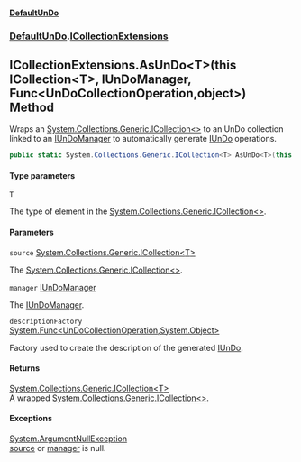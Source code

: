 #### [DefaultUnDo](../../index.md 'index')
### [DefaultUnDo](../../index.md#DefaultUnDo 'DefaultUnDo').[ICollectionExtensions](index.md 'DefaultUnDo\.ICollectionExtensions')

## ICollectionExtensions\.AsUnDo\<T\>\(this ICollection\<T\>, IUnDoManager, Func\<UnDoCollectionOperation,object\>\) Method

Wraps an [System\.Collections\.Generic\.ICollection&lt;&gt;](https://docs.microsoft.com/en-us/dotnet/api/System.Collections.Generic.ICollection-1 'System\.Collections\.Generic\.ICollection\`1') to an UnDo collection linked to an [IUnDoManager](../IUnDoManager/index.md 'DefaultUnDo\.IUnDoManager') to automatically generate [IUnDo](../IUnDo/index.md 'DefaultUnDo\.IUnDo') operations\.

```csharp
public static System.Collections.Generic.ICollection<T> AsUnDo<T>(this System.Collections.Generic.ICollection<T> source, DefaultUnDo.IUnDoManager manager, System.Func<DefaultUnDo.UnDoCollectionOperation,object?>? descriptionFactory=null);
```
#### Type parameters

<a name='DefaultUnDo.ICollectionExtensions.AsUnDo_T_(thisSystem.Collections.Generic.ICollection_T_,DefaultUnDo.IUnDoManager,System.Func_DefaultUnDo.UnDoCollectionOperation,object_).T'></a>

`T`

The type of element in the [System\.Collections\.Generic\.ICollection&lt;&gt;](https://docs.microsoft.com/en-us/dotnet/api/System.Collections.Generic.ICollection-1 'System\.Collections\.Generic\.ICollection\`1')\.
#### Parameters

<a name='DefaultUnDo.ICollectionExtensions.AsUnDo_T_(thisSystem.Collections.Generic.ICollection_T_,DefaultUnDo.IUnDoManager,System.Func_DefaultUnDo.UnDoCollectionOperation,object_).source'></a>

`source` [System\.Collections\.Generic\.ICollection&lt;](https://docs.microsoft.com/en-us/dotnet/api/System.Collections.Generic.ICollection-1 'System\.Collections\.Generic\.ICollection\`1')[T](DefaultUnDo/ICollectionExtensions/AsUnDo_T_(thisICollection_T_,IUnDoManager,Func_UnDoCollectionOperation,object_).md#DefaultUnDo.ICollectionExtensions.AsUnDo_T_(thisSystem.Collections.Generic.ICollection_T_,DefaultUnDo.IUnDoManager,System.Func_DefaultUnDo.UnDoCollectionOperation,object_).T 'DefaultUnDo\.ICollectionExtensions\.AsUnDo\<T\>\(this System\.Collections\.Generic\.ICollection\<T\>, DefaultUnDo\.IUnDoManager, System\.Func\<DefaultUnDo\.UnDoCollectionOperation,object\>\)\.T')[&gt;](https://docs.microsoft.com/en-us/dotnet/api/System.Collections.Generic.ICollection-1 'System\.Collections\.Generic\.ICollection\`1')

The [System\.Collections\.Generic\.ICollection&lt;&gt;](https://docs.microsoft.com/en-us/dotnet/api/System.Collections.Generic.ICollection-1 'System\.Collections\.Generic\.ICollection\`1')\.

<a name='DefaultUnDo.ICollectionExtensions.AsUnDo_T_(thisSystem.Collections.Generic.ICollection_T_,DefaultUnDo.IUnDoManager,System.Func_DefaultUnDo.UnDoCollectionOperation,object_).manager'></a>

`manager` [IUnDoManager](../IUnDoManager/index.md 'DefaultUnDo\.IUnDoManager')

The [IUnDoManager](../IUnDoManager/index.md 'DefaultUnDo\.IUnDoManager')\.

<a name='DefaultUnDo.ICollectionExtensions.AsUnDo_T_(thisSystem.Collections.Generic.ICollection_T_,DefaultUnDo.IUnDoManager,System.Func_DefaultUnDo.UnDoCollectionOperation,object_).descriptionFactory'></a>

`descriptionFactory` [System\.Func&lt;](https://docs.microsoft.com/en-us/dotnet/api/System.Func-2 'System\.Func\`2')[UnDoCollectionOperation](../UnDoCollectionOperation/index.md 'DefaultUnDo\.UnDoCollectionOperation')[,](https://docs.microsoft.com/en-us/dotnet/api/System.Func-2 'System\.Func\`2')[System\.Object](https://docs.microsoft.com/en-us/dotnet/api/System.Object 'System\.Object')[&gt;](https://docs.microsoft.com/en-us/dotnet/api/System.Func-2 'System\.Func\`2')

Factory used to create the description of the generated [IUnDo](../IUnDo/index.md 'DefaultUnDo\.IUnDo')\.

#### Returns
[System\.Collections\.Generic\.ICollection&lt;](https://docs.microsoft.com/en-us/dotnet/api/System.Collections.Generic.ICollection-1 'System\.Collections\.Generic\.ICollection\`1')[T](DefaultUnDo/ICollectionExtensions/AsUnDo_T_(thisICollection_T_,IUnDoManager,Func_UnDoCollectionOperation,object_).md#DefaultUnDo.ICollectionExtensions.AsUnDo_T_(thisSystem.Collections.Generic.ICollection_T_,DefaultUnDo.IUnDoManager,System.Func_DefaultUnDo.UnDoCollectionOperation,object_).T 'DefaultUnDo\.ICollectionExtensions\.AsUnDo\<T\>\(this System\.Collections\.Generic\.ICollection\<T\>, DefaultUnDo\.IUnDoManager, System\.Func\<DefaultUnDo\.UnDoCollectionOperation,object\>\)\.T')[&gt;](https://docs.microsoft.com/en-us/dotnet/api/System.Collections.Generic.ICollection-1 'System\.Collections\.Generic\.ICollection\`1')  
A wrapped [System\.Collections\.Generic\.ICollection&lt;&gt;](https://docs.microsoft.com/en-us/dotnet/api/System.Collections.Generic.ICollection-1 'System\.Collections\.Generic\.ICollection\`1')\.

#### Exceptions

[System\.ArgumentNullException](https://docs.microsoft.com/en-us/dotnet/api/System.ArgumentNullException 'System\.ArgumentNullException')  
[source](DefaultUnDo/ICollectionExtensions/AsUnDo_T_(thisICollection_T_,IUnDoManager,Func_UnDoCollectionOperation,object_).md#DefaultUnDo.ICollectionExtensions.AsUnDo_T_(thisSystem.Collections.Generic.ICollection_T_,DefaultUnDo.IUnDoManager,System.Func_DefaultUnDo.UnDoCollectionOperation,object_).source 'DefaultUnDo\.ICollectionExtensions\.AsUnDo\<T\>\(this System\.Collections\.Generic\.ICollection\<T\>, DefaultUnDo\.IUnDoManager, System\.Func\<DefaultUnDo\.UnDoCollectionOperation,object\>\)\.source') or [manager](DefaultUnDo/ICollectionExtensions/AsUnDo_T_(thisICollection_T_,IUnDoManager,Func_UnDoCollectionOperation,object_).md#DefaultUnDo.ICollectionExtensions.AsUnDo_T_(thisSystem.Collections.Generic.ICollection_T_,DefaultUnDo.IUnDoManager,System.Func_DefaultUnDo.UnDoCollectionOperation,object_).manager 'DefaultUnDo\.ICollectionExtensions\.AsUnDo\<T\>\(this System\.Collections\.Generic\.ICollection\<T\>, DefaultUnDo\.IUnDoManager, System\.Func\<DefaultUnDo\.UnDoCollectionOperation,object\>\)\.manager') is null\.